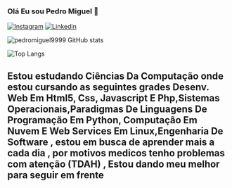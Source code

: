 ### Olá Eu sou Pedro Miguel 🤙



[![Instagram](https://img.shields.io/badge/Instagram-E4405F?style=for-the-badge&logo=instagram&logoColor=white)](https://www.instagram.com/pedromigueldtorres/)
[![Linkedin](https://img.shields.io/badge/LinkedIn-0077B5?style=for-the-badge&logo=linkedin&logoColor=white)](https://www.linkedin.com/in/pedro-miguel-7311b4292/)

![pedromiguel9999 GitHub  stats](https://github-readme-stats.vercel.app/api?username=pedromiguel9999&show_icons=true&theme=dracula)

![Top Langs](https://github-readme-stats.vercel.app/api/top-langs/?username=pedromiguel9999&hide_progress=true)

## Estou estudando Ciências Da Computação onde estou cursando as seguintes grades Desenv. Web Em Html5, Css, Javascript E Php,Sistemas Operacionais,Paradigmas De Linguagens De Programação Em Python, Computação Em Nuvem E Web Services Em Linux,Engenharia De Software , estou em busca de aprender mais a cada dia , por motivos medicos tenho problemas com atenção (TDAH) , Estou dando meu melhor para seguir em frente 
